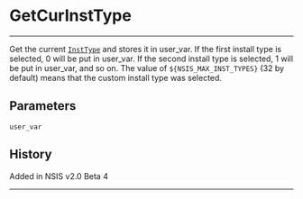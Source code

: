 # GetCurInstType

---

Get the current [`InstType`][1] and stores it in user\_var. If the first install type is selected, 0 will be put in user\_var. If the second install type is selected, 1 will be put in user\_var, and so on. The value of `${NSIS_MAX_INST_TYPES}` (32 by default) means that the custom install type was selected.

## Parameters

    user_var

## History

Added in NSIS v2.0 Beta 4

---

[1]: InstType.md